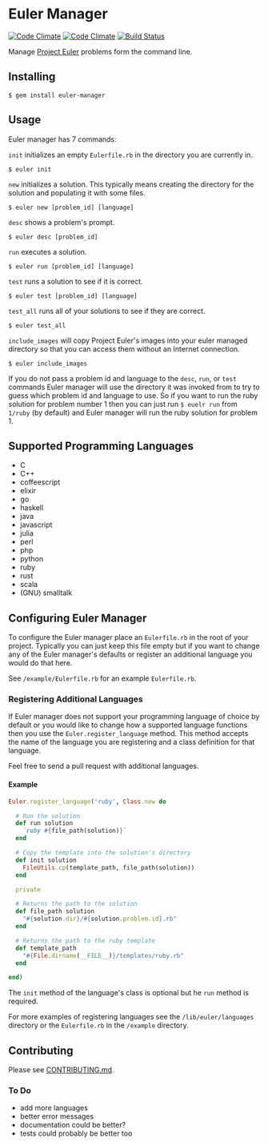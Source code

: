 # Euler Manager

[![Code Climate](https://codeclimate.com/github/yaworsw/euler-manager.png)](https://codeclimate.com/github/yaworsw/euler-manager) [![Code Climate](https://codeclimate.com/github/yaworsw/euler-manager/coverage.png)](https://codeclimate.com/github/yaworsw/euler-manager) [![Build Status](https://travis-ci.org/yaworsw/euler-manager.svg?branch=master)](https://travis-ci.org/yaworsw/euler-manager)

Manage [Project Euler](https://projecteuler.net/) problems form the command line.

## Installing

    $ gem install euler-manager

## Usage

Euler manager has 7 commands:

`init` initializes an empty `Eulerfile.rb` in the directory you are currently
in.

    $ euler init

`new` initializes a solution.  This typically means creating the directory for
the solution and populating it with some files.

    $ euler new [problem_id] [language]

`desc` shows a problem's prompt.

    $ euler desc [problem_id]

`run` executes a solution.

    $ euler run [problem_id] [language]

`test` runs a solution to see if it is correct.

    $ euler test [problem_id] [language]

`test_all` runs all of your solutions to see if they are correct.

    $ euler test_all

`include_images` will copy Project Euler's images into your euler managed
directory so that you can access them without an Internet connection.

    $ euler include_images

If you do not pass a problem id and language to the `desc`, `run`, or `test`
commands Euler manager will use the directory it was invoked from to try to
guess which problem id and language to use.  So if you want to run the ruby
solution for problem number 1 then you can just run `$ euelr run` from `1/ruby`
(by default) and Euler manager will run the ruby solution for problem 1.

## Supported Programming Languages

- C
- C++
- coffeescript
- elixir
- go
- haskell
- java
- javascript
- julia
- perl
- php
- python
- ruby
- rust
- scala
- (GNU) smalltalk

## Configuring Euler Manager

To configure the Euler manager place an `Eulerfile.rb` in the root of your
project.  Typically you can just keep this file empty but if you want to change
any of the Euler manager's defaults or register an additional language you would
do that here.

See `/example/Eulerfile.rb` for an example `Eulerfile.rb`.

### Registering Additional Languages

If Euler manager does not support your programming language of choice by default
or you would like to change how a supported language functions then you use the
`Euler.register_language` method.  This method accepts the name of the language
you are registering and a class definition for that language.

Feel free to send a pull request with additional languages.

#### Example

```ruby
Euler.register_language('ruby', Class.new do

  # Run the solution
  def run solution
    `ruby #{file_path(solution)}`
  end

  # Copy the template into the solution's directory
  def init solution
    FileUtils.cp(template_path, file_path(solution))
  end

  private

  # Returns the path to the solution
  def file_path solution
    "#{solution.dir}/#{solution.problem.id}.rb"
  end

  # Returns the path to the ruby template
  def template_path
    "#{File.dirname(__FILE__)}/templates/ruby.rb"
  end

end)
```

The `init` method of the language's class is optional but he `run` method is
required.

For more examples of registering languages see the `/lib/euler/languages`
directory or the `Eulerfile.rb` in the `/example` directory.

## Contributing

Please see [CONTRIBUTING.md](CONTRIBUTING.md).

### To Do

- add more languages
- better error messages
- documentation could be better?
- tests could probably be better too

